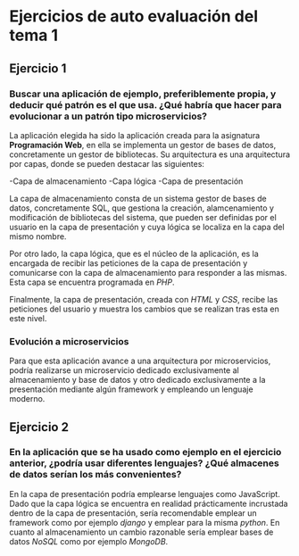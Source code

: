 # Ejercicios de auto evaluación del tema 1
## Ejercicio 1
### Buscar una aplicación de ejemplo, preferiblemente propia, y deducir qué patrón es el que usa. ¿Qué habría que hacer para evolucionar a un patrón tipo microservicios?
La aplicación elegida ha sido la aplicación creada para la asignatura **Programación Web**, en ella se implementa un gestor de bases de datos, concretamente un gestor de bibliotecas. Su arquitectura es una arquitectura por capas, donde se pueden destacar las siguientes:

-Capa de almacenamiento
-Capa lógica
-Capa de presentación

La capa de almacenamiento consta de un sistema gestor de bases de datos, concretamente SQL, que gestiona la creación, alamcenamiento y modificación de bibliotecas del sistema, que pueden ser definidas por el usuario en la capa de presentación y cuya lógica se localiza en la capa del mismo nombre.

Por otro lado, la capa lógica, que es el núcleo de la aplicación, es la encargada de recibir las peticiones de la capa de presentación y comunicarse con la capa de almacenamiento para responder a las mismas. Esta capa se encuentra programada en *PHP*.

Finalmente, la capa de presentación, creada con *HTML* y *CSS*, recibe las peticiones del usuario y muestra los cambios que se realizan tras esta en este nivel.

### Evolución a microservicios
Para que esta aplicación avance a una arquitectura por microservicios, podría realizarse un microservicio dedicado exclusivamente al almacenamiento y base de datos y otro dedicado exclusivamente a la presentación mediante algún framework y empleando un lenguaje moderno.

## Ejercicio 2
### En la aplicación que se ha usado como ejemplo en el ejercicio anterior, ¿podría usar diferentes lenguajes? ¿Qué almacenes de datos serían los más convenientes?

En la capa de presentación podría emplearse lenguajes como JavaScript. Dado que la capa lógica se encuentra en realidad prácticamente incrustada dentro de la capa de presentación, sería recomendable emplear un framework como por ejemplo *django* y emplear para la misma *python*. En cuanto al almacenamiento un cambio razonable sería emplear bases de datos *NoSQL* como por ejemplo *MongoDB*.